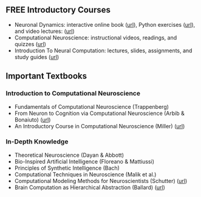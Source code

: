 ## FREE Introductory Courses
- Neuronal Dynamics: interactive online book ([url](https://neuronaldynamics.epfl.ch/online/index.html)), Python exercises ([url](https://neuronaldynamics-exercises.readthedocs.io/en/latest/)), and video lectures: ([url](https://lcnwww.epfl.ch/gerstner/NeuronalDynamics-MOOCall.html))
- Computational Neuroscience: instructional videos, readings, and quizzes ([url](https://www.coursera.org/learn/computational-neuroscience)) 
- Introduction To Neural Computation: lectures, slides, assignments, and study guides ([url](https://ocw.mit.edu/courses/9-40-introduction-to-neural-computation-spring-2018/pages/lecture-notes/))

## Important Textbooks
### Introduction to Computational Neuroscience
- Fundamentals of Computational Neuroscience (Trappenberg)
- From Neuron to Cognition via Computational Neuroscience (Arbib & Bonaiuto) ([url](https://mitpress.mit.edu/9780262034968/from-neuron-to-cognition-via-computational-neuroscience/))
- An Introductory Course in Computational Neuroscience (Miller) ([url](https://mitpress.mit.edu/9780262038256/an-introductory-course-in-computational-neuroscience/))

### In-Depth Knowledge
- Theoretical Neuroscience (Dayan & Abbott)
- Bio-Inspired Artificial Intelligence (Floreano & Mattiussi)
- Principles of Synthetic Intelligence (Bach)
- Computational Techniques in Neuroscience (Malik et al.)
- Computational Modeling Methods for Neuroscientists (Schutter) ([url](https://direct-mit-edu.ezp-prod1.hul.harvard.edu/books/edited-volume/3159/Computational-Modeling-Methods-for-Neuroscientists))
- Brain Computation as Hierarchical Abstraction (Ballard) ([url](https://direct-mit-edu.ezp-prod1.hul.harvard.edu/books/monograph/4033/Brain-Computation-as-Hierarchical-Abstraction))
